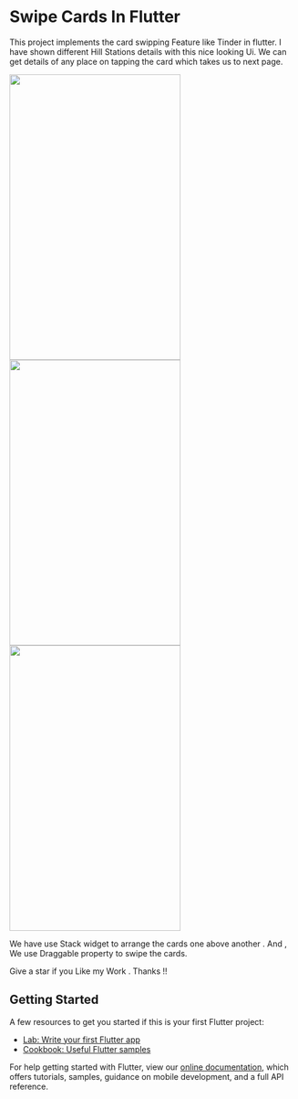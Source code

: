 # Swipe Cards In Flutter  

This project implements the card swipping Feature like Tinder in flutter. I have shown different Hill Stations details with this nice looking Ui. We can get details of any place on tapping the card which takes us to next page.


<img src="https://user-images.githubusercontent.com/46425856/55674644-eaf8dd80-58d4-11e9-8d60-8649a3e3e950.jpg" width="300" height="500" />

<img src="https://user-images.githubusercontent.com/46425856/55674647-f0eebe80-58d4-11e9-81f3-929ed1e75239.jpg"  width="300" height="500"/>

<img src="https://user-images.githubusercontent.com/46425856/55674652-fd731700-58d4-11e9-9ca5-5240dfec3633.jpg" width="300" height="500" />

We have use  Stack widget to arrange the cards one above another . And , We use Draggable property to swipe the cards.

Give a star if you Like my Work . Thanks !!

## Getting Started


A few resources to get you started if this is your first Flutter project:

- [Lab: Write your first Flutter app](https://flutter.io/docs/get-started/codelab)
- [Cookbook: Useful Flutter samples](https://flutter.io/docs/cookbook)

For help getting started with Flutter, view our 
[online documentation](https://flutter.io/docs), which offers tutorials, 
samples, guidance on mobile development, and a full API reference.
